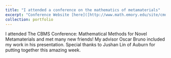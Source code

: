 ```yaml
---
title: "I attended a conference on the mathematics of metamaterials"
excerpt: "Conference Website [here]([http://www.math.emory.edu/site/cmds-reuret/](https://www.auburn.edu/cosam/cbms2024/index.htm)) <br/><img src='/images/CMBS_US.jpg'>"
collection: portfolio
---
```

I attended The CBMS Conference: Mathematical Methods for Novel Metamaterials and met many new friends! My advisor Oscar Bruno included my work in his presentation. Special thanks to Jushan Lin of Auburn for putting together this amazing week.
